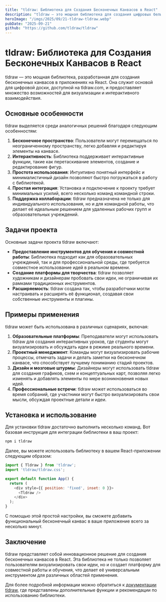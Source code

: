 ```yaml
---
title: "tldraw: Библиотека для Создания Бесконечных Канвасов в React"
description: "tldraw — это мощная библиотека для создания цифровых белых досок и бесконечных холстов, которая позволяет легко интегрировать интерактивные элементы в ваши React-приложения."
heroImage: "/imgs/2025/09/21-tldraw-tldraw.webp"
pubDate: "2025-09-21"
github: "https://github.com/tldraw/tldraw"
---
```


# tldraw: Библиотека для Создания Бесконечных Канвасов в React

tldraw — это мощная библиотека, разработанная для создания бесконечных канвасов в приложениях на React. Она служит основой для цифровой доски, доступной на tldraw.com, и предоставляет множество возможностей для визуализации и интерактивного взаимодействия.

## Основные особенности

tldraw выделяется среди аналогичных решений благодаря следующим особенностям:

1. **Бесконечное пространство**: Пользователи могут перемещаться по неограниченному пространству, легко добавляя и редактируя элементы на канвасе.
2. **Интерактивность**: Библиотека поддерживает интерактивные функции, такие как перетаскивание элементов, создание и редактирование фигур.
3. **Простота использования**: Интуитивно понятный интерфейс и минималистичный дизайн позволяют быстро погружаться в работу с библиотекой.
4. **Простая интеграция**: Установка и подключение к проекту требует минимальных усилий, всего несколько команд командной строки.
5. **Поддержка коллаборации**: tldraw предназначена не только для индивидуального использования, но и для командной работы, что делает её идеальным решением для удаленных рабочих групп и образовательных учреждений.

## Задачи проекта

Основные задачи проекта tldraw включают:

- **Предоставление инструментов для обучения и совместной работы**: Библиотека подходит как для образовательных учреждений, так и для профессиональной среды, где требуется совместное использование идей в реальном времени.
- **Создание платформы для творчества**: tldraw позволяет художникам и дизайнерам пробовать свои идеи, не ограничивая их рамками традиционных инструментов.
- **Расширяемость**: tldraw создана так, чтобы разработчики могли настраивать и расширять её функционал, создавая свои собственные инструменты и плагины.

## Примеры применения

tldraw может быть использована в различных сценариях, включая:

1. **Образовательные платформы**: Преподаватели могут использовать tldraw для создания интерактивных уроков, где студенты могут визуализировать и обсуждать идеи в режиме реального времени.
2. **Проектный менеджмент**: Команды могут визуализировать рабочие процессы, отмечать задачи и делать заметки на бесконечном канвасе, что способствует лучшему пониманию стадий проектов.
3. **Дизайн и мозговые штурмы**: Дизайнеры могут использовать tldraw для создания графиков, схем и концептуальных карт, позволяя легко изменять и добавлять элементы по мере возникновения новых идей.
4. **Профессиональные встречи**: tldraw может использоваться во время собраний, где участники могут быстро визуализировать свои мысли, обсуждая проектные детали и идеи.

## Установка и использование

Для установки tldraw достаточно выполнить несколько команд. Вот базовая инструкция для интеграции библиотеки в ваш проект:

```bash
npm i tldraw
```

Далее, вы можете использовать библиотеку в вашем React-приложении следующим образом:

```javascript
import { Tldraw } from 'tldraw';
import 'tldraw/tldraw.css';

export default function App() {
  return (
    <div style={{ position: 'fixed', inset: 0 }}>
      <Tldraw />
    </div>
  );
}
```

С помощью этой простой настройки, вы сможете добавить функциональный бесконечный канвас в ваше приложение всего за несколько минут.

## Заключение

tldraw представляет собой инновационное решение для создания бесконечных канвасов в React. Эта библиотека не только позволяет пользователям визуализировать свои идеи, но и создает платформу для совместной работы и обучения, что делает её универсальным инструментом для различных областей применения.

Для более подробной информации можно обратиться к [документации tldraw](https://tldraw.dev), где представлены дополнительные функции и рекомендации по использованию библиотеки.
